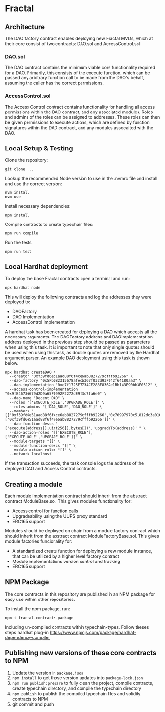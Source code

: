 # Fractal

## Architecture

The DAO factory contract enables deploying new Fractal MVDs, which at their core consist of two contracts: DAO.sol and AccessControl.sol


### DAO.sol

The DAO contract contains the minimum viable core functionality required for a DAO. Primarily, this consists of the execute function, which can be passed any arbitrary function call to be made from the DAO's behalf, assuming the caller has the correct permissions.


### AccessControl.sol

The Access Control contract contains functionality for handling all access permissions within the DAO contract, and any associated modules. Roles and admins of the roles can be assigned to addresses. These roles can then be given permissions to execute actions, which are defined by function signatures within the DAO contract, and any modules assocaited with the DAO.

## Local Setup & Testing

Clone the repository:
```shell
git clone ...
```

Lookup the recommended Node version to use in the .nvmrc file and install and use the correct version:
```shell
nvm install 
nvm use
```

Install necessary dependencies:
```shell
npm install
```

Compile contracts to create typechain files:
```shell
npm run compile
```

Run the tests
```shell
npm run test
```

## Local Hardhat deployment

To deploy the base Fractal contracts open a terminal and run:
```shell
npx hardhat node
```
This will deploy the following contracts and log the addresses they were deployed to:
 - DAOFactory
 - DAO Implementation
 - AccessControl Implementation

A hardhat task has been created for deploying a DAO which accepts all the necessary arguments.
The DAOFactory address and DAOImplementation address deployed in the previous step should be passed as parameters when using this task. 
It is important to note that only single quotes should be used when using this task, as double quotes are removed by the Hardhat argument parser. An example DAO deployment using this task is shown below.

```shell
npx hardhat createDAO \
  --creator "0xf39fd6e51aad88f6f4ce6ab8827279cfffb92266" \
  --dao-factory "0x5FbDB2315678afecb367f032d93F642f64180aa3" \
  --dao-implementation "0xe7f1725E7734CE288F8367e1Bb143E90bb3F0512" \
  --access-control-implementation "0x9fE46736679d2D9a65F0992F2272dE9f3c7fa6e0" \
  --dao-name "Decent DAO" \
  --roles "['EXECUTE_ROLE','UPGRADE_ROLE']" \
  --roles-admins "['DAO_ROLE','DAO_ROLE']" \
  --members "[['0xf39fd6e51aad88f6f4ce6ab8827279cfffb92266','0x70997970c51812dc3a010c7d01b50e0d17dc79c8'],['0xf39fd6e51aad88f6f4ce6ab8827279cfffb92266']]" \
  --dao-function-descs "['execute(address[],uint256[],bytes[])','upgradeTo(address)']" \
  --dao-action-roles "[['EXECUTE_ROLE'],['EXECUTE_ROLE','UPGRADE_ROLE']]" \
  --module-targets "[]" \
  --module-function-descs "[]" \
  --module-action-roles "[]" \
  --network localhost
```

If the transaction succeeds, the task console logs the address of the deployed DAO and Access Control contracts.

## Creating a module

Each module implementation contract should inherit from the abstract contract ModuleBase.sol. This gives modules functionality for:
 - Access control for function calls
 - Upgradeability using the UUPS proxy standard
 - ERC165 support

Modules should be deployed on chain from a module factory contract which should inherit from the abstract contract ModuleFactoryBase.sol. This gives module factories funcionality for:
 - A standardized create function for deploying a new module instance, that can be utilized by a higher level factory contract
 - Module implementations version control and tracking
 - ERC165 support

## NPM Package
The core contracts in this repository are published in an NPM package for easy use within other repositories. 

To install the npm package, run:
 ```shell
npm i fractal-contracts-package
```

Including un-compiled contracts within typechain-types. Follow theses steps hardhat plug-in https://www.npmjs.com/package/hardhat-dependency-compiler

## Publishing new versions of these core contracts to NPM
1. Update the version in `package.json`
1. `npm install` to get those version updates into `package-lock.json`
1. `npm run publish:prepare` to fully clean the project, compile contracts, create typechain directory, and compile the typechain directory
1. `npm publish` to publish the compiled typechain files and solidity contracts to NPM
1. git commit and push

